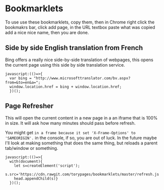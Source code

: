 # Bookmarklets

To use use these bookmarklets, copy them, then in Chrome right click the bookmakrs bar, click add page, in the URL textbox paste what was copied add a nice nice name, then you are done.


## Side by side English translation from French
Bing offers a really nice side-by-side translation of webpages, this opens the current page using this side by side translation service.

```
javascript:(()=>{
  var bing = "http://www.microsofttranslator.com/bv.aspx?from=&to=en&a=";
  window.location.href = bing + window.location.href;
  })();

  ```


## Page Refresher

This will open the current content in a new page in a an iframe that is 100% in size. It will ask how many minutes should pass before refresh.

You might get `in a frame because it set 'X-Frame-Options' to 'SAMEORIGIN'.` in the console, if so, you are out of luck. In the future maybe I'll look at making something that does the same thing, but reloads a parent tab/window or something.


```
javascript:(()=>{
  with(document){
    let s=createElement('script');
    s.src='https://cdn.rawgit.com/torypages/bookmarklets/master/refresh.js';
    head.appendChild(s)}
  })();
````
